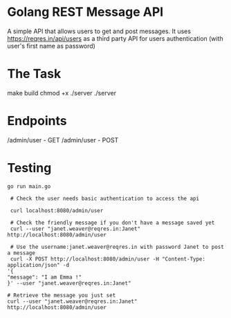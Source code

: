 # Golang REST Message API
A simple API that allows users to get and post messages. It uses https://reqres.in/api/users as a third party API for users authentication (with user's first name as password)

# The Task

make build
chmod +x ./server
./server

# Endpoints

/admin/user - GET
/admin/user - POST

# Testing

```
go run main.go

```

```
 # Check the user needs basic authentication to access the api
 
 curl localhost:8080/admin/user
 
 # Check the friendly message if you don't have a message saved yet
 curl --user "janet.weaver@reqres.in:Janet" http://localhost:8080/admin/user
 
 # Use the username:janet.weaver@reqres.in with password Janet to post a message
 curl -X POST http://localhost:8080/admin/user -H "Content-Type: application/json" -d
'{
"message": "I am Emma !"
}' --user "janet.weaver@reqres.in:Janet"

# Retrieve the message you just set
curl --user "janet.weaver@reqres.in:Janet" http://localhost:8080/admin/user






 

